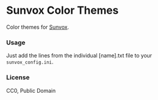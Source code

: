 # Sunvox Color Themes

Color themes for [Sunvox](https://warmplace.ru/soft/sunvox/).

### Usage

Just add the lines from the individual [name].txt file to your `sunvox_config.ini`.

### License

CC0, Public Domain
